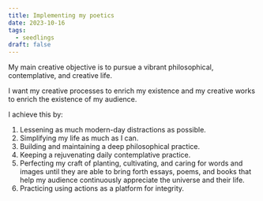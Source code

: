 ```yaml
---
title: Implementing my poetics
date: 2023-10-16
tags:
  - seedlings
draft: false
---
```

My main creative objective is to pursue a vibrant philosophical, contemplative, and creative life.

I want my creative processes to enrich my existence and my creative works to enrich the existence of my audience.

I achieve this by:
1. Lessening as much modern-day distractions as possible.
2. Simplifying my life as much as I can.
3. Building and maintaining a deep philosophical practice.
4. Keeping a rejuvenating daily contemplative practice.
5. Perfecting my craft of planting, cultivating, and caring for words and images until they are able to bring forth essays, poems, and books that help my audience continuously appreciate the universe and their life.
6. Practicing using actions as a platform for integrity.